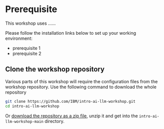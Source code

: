 # Prerequisite

This workshop uses ......

Please follow the installation links below to set up your working environment:

* prerequisite 1
* prerequisite 2


## Clone the workshop repository

Various parts of this workshop will require the configuration files from the workshop repository.
Use the following command to download the whole repository
```bash
git clone https://github.com/IBM/intro-ai-llm-workshop.git
cd intro-ai-llm-workshop
```

Or [download the repository as a zip file](https://codeload.github.com/IBM/intro-ai-llm-workshop/zip/refs/heads/main),
unzip it and get into the `intro-ai-llm-workshop-main` directory.
